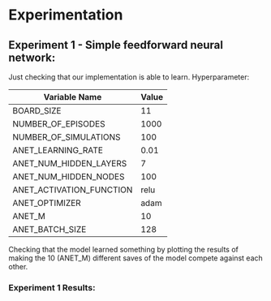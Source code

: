 # Experimentation

## Experiment 1 - Simple feedforward neural network:

Just checking that our implementation is able to learn. Hyperparameter:

| Variable Name             | Value |
|---------------------------|-------|
| BOARD_SIZE                | 11    |
| NUMBER_OF_EPISODES        | 1000  |
| NUMBER_OF_SIMULATIONS     | 100   |
| ANET_LEARNING_RATE        | 0.01  |
| ANET_NUM_HIDDEN_LAYERS    | 7     |
| ANET_NUM_HIDDEN_NODES     | 100   |
| ANET_ACTIVATION_FUNCTION  | relu  |
| ANET_OPTIMIZER            | adam  |
| ANET_M                    | 10    |
| ANET_BATCH_SIZE           | 128   |

Checking that the model learned something by plotting the results of making the 10 (ANET_M) different saves of the model compete against each other.

### Experiment 1 Results:

